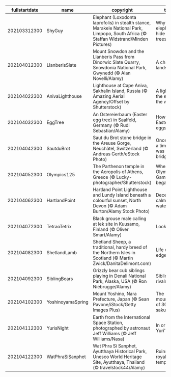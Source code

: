|fullstartdate|name|copyright|title|image|
|--|--|--|--|--|
202103312300|ShyGuy|Elephant (Loxodonta laprofolis) in stealth stance, Marakele National Park, Limpopo, South Africa (© Staffan Widstrand/Minden Pictures)|Why do elephants hide in trees?|![](/en-GB/2021/04/202103312300ShyGuy.jpg)|
202104012300|LlanberisSlate|Mount Snowdon and the Llanberis Pass from Dinorwic Slate Quarry, Snowdonia National Park, Gwynedd (© Alan Novelli/Alamy)|A chiselled landscape|![](/en-GB/2021/04/202104012300LlanberisSlate.jpg)|
202104022300|AnivaLighthouse|Lighthouse at Cape Aniva, Sakhalin Island, Russia (© Amazing Aerial Agency/Offset by Shutterstock)|A light at the edge of the world|![](/en-GB/2021/04/202104022300AnivaLighthouse.jpg)|
202104032300|EggTree|An Ostereierbaum (Easter egg tree) in Saalfeld, Germany (© Rudi Sebastian/Alamy)|How many Easter eggs?|![](/en-GB/2021/04/202104032300EggTree.jpg)|
202104042300|SautduBrot|Saut du Brot stone bridge in the Areuse Gorge, Neuchâtel, Switzerland (© Andreas Gerth/eStock Photo)|Once upon a time there was a bridge…|![](/en-GB/2021/04/202104042300SautduBrot.jpg)|
202104052300|Olympics125|The Parthenon temple in the Acropolis of Athens, Greece (© Lucky-photographer/Shutterstock)|Where the Olympic Games began|![](/en-GB/2021/04/202104052300Olympics125.jpg)|
202104062300|HartlandPoint|Hartland Point Lighthouse and Lundy Island beneath a colourful sunset, North Devon (© Adam Burton/Alamy Stock Photo)|Deceptively calm waters|![](/en-GB/2021/04/202104062300HartlandPoint.jpg)|
202104072300|TetraoTetrix|Black grouse male calling at lek site in Kuusamo, Finland (© Oliver Smart/Alamy)|Look at me!|![](/en-GB/2021/04/202104072300TetraoTetrix.jpg)|
202104082300|ShetlandLamb|Shetland Sheep, a traditional, hardy breed of the Northern Isles in Scotland (© Martin Zwick/DanitaDelimont.com)|Life on the edge|![](/en-GB/2021/04/202104082300ShetlandLamb.jpg)|
202104092300|SiblingBears|Grizzly bear cub siblings playing in Denali National Park, Alaska, USA (© Ron Niebrugge/Alamy)|Sibling rivalry|![](/en-GB/2021/04/202104092300SiblingBears.jpg)|
202104102300|YoshinoyamaSpring|Mount Yoshino, Nara Prefecture, Japan (© Sean Pavone/iStock/Getty Images Plus)|The mountain of 30,000 sakura|![](/en-GB/2021/04/202104102300YoshinoyamaSpring.jpg)|
202104112300|YurisNight|Earth from the International Space Station, photographed by astronaut Jeff Williams (© Jeff Williams/Nasa)|In orbit for Yuri's Night|![](/en-GB/2021/04/202104112300YurisNight.jpg)|
202104122300|WatPhraSiSanphet|Wat Phra Si Sanphet, Ayutthaya Historical Park, Unesco World Heritage Site, Ayutthaya, Thailand (© travelstock44/Alamy)|Ruins of a royal temple|![](/en-GB/2021/04/202104122300WatPhraSiSanphet.jpg)|
